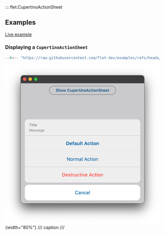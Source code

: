 ::: flet.CupertinoActionSheet

## Examples

[Live example](https://flet-controls-gallery.fly.dev/dialogs/cupertinobottomsheet)

### Displaying a `CupertinoActionSheet`

```python
--8<-- "https://raw.githubusercontent.com/flet-dev/examples/refs/heads/v1-docs/python/controls/cupertino-action-sheet/basic.py"
```

![cupertinoactionsheet](https://raw.githubusercontent.com/flet-dev/examples/v1-docs/python/controls/cupertino-action-sheet/media/basic.png){width="80%"}
/// caption
///
